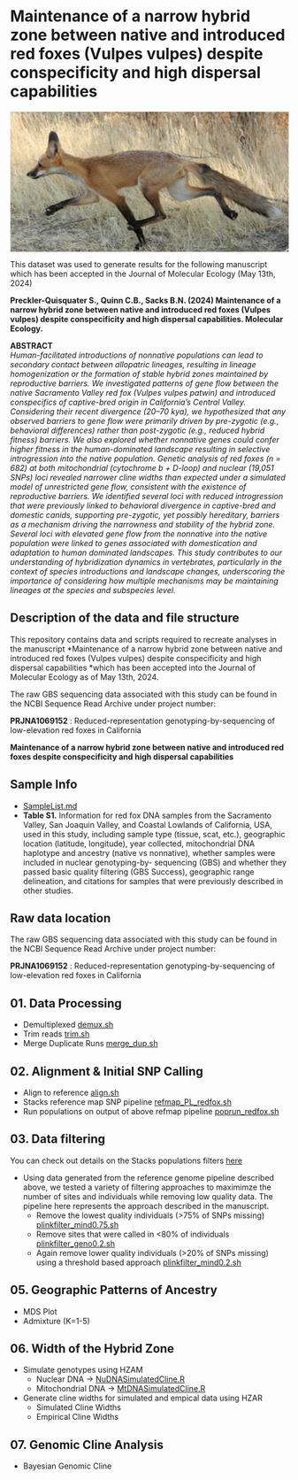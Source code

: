 # Maintenance of a narrow hybrid zone between native and introduced red foxes (Vulpes vulpes) despite conspecificity and high dispersal capabilities

<img align="center" src="/SVRF1.png" width="1000">

This dataset was used to generate results for the following manuscript which has been accepted in the Journal of Molecular Ecology (May 13th, 2024)

**Preckler-Quisquater S., Quinn C.B., Sacks B.N. (2024) Maintenance of a narrow hybrid zone between native and introduced red foxes (Vulpes vulpes) despite conspecificity and high dispersal capabilities. Molecular Ecology.**

**ABSTRACT** \
*Human-facilitated introductions of nonnative populations can lead to secondary contact between allopatric lineages, resulting in lineage homogenization or the formation of stable hybrid zones maintained by reproductive barriers. We investigated patterns of gene flow between the native Sacramento Valley red fox (Vulpes vulpes patwin) and introduced conspecifics of captive-bred origin in California’s Central Valley. Considering their recent divergence (20–70 kya), we hypothesized that any observed barriers to gene flow were primarily driven by pre-zygotic (e.g., behavioral differences) rather than post-zygotic (e.g., reduced hybrid fitness) barriers. We also explored whether nonnative genes could confer higher fitness in the human-dominated landscape resulting in selective introgression into the native population. Genetic analysis of red foxes (n = 682) at both mitochondrial (cytochrome b + D-loop) and nuclear (19,051 SNPs) loci revealed narrower cline widths than expected under a simulated model of unrestricted gene flow, consistent with the existence of reproductive barriers. We identified several loci with reduced introgression that were previously linked to behavioral divergence in captive-bred and domestic canids, supporting pre-zygotic, yet possibly hereditary, barriers as a mechanism driving the narrowness and stability of the hybrid zone. Several loci with elevated gene flow from the nonnative into the native population were linked to genes associated with domestication and adaptation to human dominated landscapes.  This study contributes to our understanding of hybridization dynamics in vertebrates, particularly in the context of species introductions and landscape changes, underscoring the importance of considering how multiple mechanisms may be maintaining lineages at the species and subspecies level.* 

## Description of the data and file structure

This repository contains data and scripts required to recreate analyses in the manuscript *Maintenance of a narrow hybrid zone between native and introduced red foxes (Vulpes vulpes) despite conspecificity and high dispersal capabilities *which has been accepted into the Journal of Molecular Ecology as of May 13th, 2024.

The raw GBS sequencing data associated with this study can be found in the NCBI Sequence Read Archive under project number:

**PRJNA1069152** : Reduced-representation genotyping-by-sequencing of low-elevation red foxes in California


**Maintenance of a narrow hybrid zone between native and introduced red foxes despite conspecificity and high dispersal capabilities** 

## **Sample Info**
* [SampleList.md](https://github.com/squisquater/Red-Fox-Hybrid-Zone-Dynamics/blob/main/SampleList.md)
* **Table S1.** Information for red fox DNA samples from the Sacramento Valley, San Joaquin Valley, and Coastal Lowlands of California, USA, used in this study, including sample type (tissue, scat, etc.), geographic location (latitude, longitude), year collected, mitochondrial DNA haplotype and ancestry (native vs nonnative), whether samples were included in nuclear genotyping-by- sequencing (GBS) and whether they passed basic quality filtering (GBS Success), geographic range delineation, and citations for samples that were previously described in other studies.

## Raw data location 
The raw GBS sequencing data associated with this study can be found in the NCBI Sequence Read Archive under project number:

**PRJNA1069152** : Reduced-representation genotyping-by-sequencing of low-elevation red foxes in California

## **01. Data Processing**
* Demultiplexed [demux.sh](https://github.com/squisquater/Red-Fox-Hybrid-Zone-Dynamics/blob/main/01.Data-Processing/demux.sh) 
* Trim reads [trim.sh](https://github.com/squisquater/Red-Fox-Hybrid-Zone-Dynamics/blob/main/01.Data-Processing/trim.sh)
* Merge Duplicate Runs [merge_dup.sh](https://github.com/squisquater/Red-Fox-Hybrid-Zone-Dynamics/blob/main/01.Data-Processing/merge_dup.sh)

## 02. Alignment & Initial SNP Calling
* Align to reference [align.sh](https://github.com/squisquater/Red-Fox-Hybrid-Zone-Dynamics/blob/main/02.Alignment-SNPcalling/align.sh)
* Stacks reference map SNP pipeline [refmap_PL_redfox.sh](https://github.com/squisquater/Red-Fox-Hybrid-Zone-Dynamics/blob/main/02.Alignment-SNPcalling/refmap_PL_redfox.sh)
* Run populations on output of above refmap pipeline [poprun_redfox.sh]()

## 03. Data filtering
You can check out details on the Stacks populations filters [here]( http://catchenlab.life.illinois.edu/stacks/comp/populations.php) 

* Using data generated from the reference genome pipeline described above, we tested a variety of filtering approaches to maximimze the number of sites and individuals while removing low quality data. The pipeline here represents the approach described in the manuscript.
  * Remove the lowest quality individuals (>75% of SNPs missing) [plinkfilter_mind0.75.sh](https://github.com/squisquater/Red-Fox-Hybrid-Zone-Dynamics/blob/main/03.SNP-filtering/plinkfilter_mind0.75.sh)
  * Remove sites that were called in <80% of individuals [plinkfilter_geno0.2.sh](https://github.com/squisquater/Red-Fox-Hybrid-Zone-Dynamics/blob/main/03.SNP-filtering/plinkfilter_geno0.2.sh)
  * Again remove lower quality individuals (>20% of SNPs missing) using a threshold based approach [plinkfilter_mind0.2.sh](https://github.com/squisquater/Red-Fox-Hybrid-Zone-Dynamics/blob/main/03.SNP-filtering/plinkfilter_mind0.2.sh)

## 05. Geographic Patterns of Ancestry
* MDS Plot
* Admixture (K=1-5)

## 06. Width of the Hybrid Zone
* Simulate genotypes using HZAM
  * Nuclear DNA -> [NuDNASimulatedCline.R]()
  * Mitochondrial DNA -> [MtDNASimulatedCline.R]()
* Generate cline widths for simulated and empical data using HZAR
  * Simulated Cline Widths
  * Empirical Cline Widths

## 07. Genomic Cline Analysis
* Bayesian Genomic Cline

